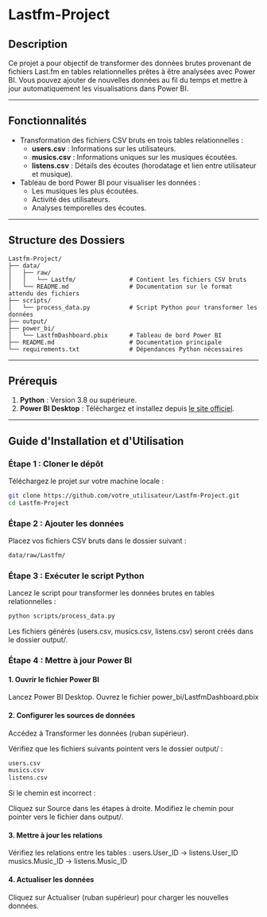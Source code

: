 # Lastfm-Project

## Description

Ce projet a pour objectif de transformer des données brutes provenant de fichiers Last.fm en tables relationnelles prêtes à être analysées avec Power BI. Vous pouvez ajouter de nouvelles données au fil du temps et mettre à jour automatiquement les visualisations dans Power BI.

---

## Fonctionnalités

- Transformation des fichiers CSV bruts en trois tables relationnelles :
  - **users.csv** : Informations sur les utilisateurs.
  - **musics.csv** : Informations uniques sur les musiques écoutées.
  - **listens.csv** : Détails des écoutes (horodatage et lien entre utilisateur et musique).
- Tableau de bord Power BI pour visualiser les données :
  - Les musiques les plus écoutées.
  - Activité des utilisateurs.
  - Analyses temporelles des écoutes.

---

## Structure des Dossiers

```plaintext
Lastfm-Project/
├── data/
│   ├── raw/
│   │   └── Lastfm/               # Contient les fichiers CSV bruts
│   └── README.md                 # Documentation sur le format attendu des fichiers
├── scripts/
│   └── process_data.py           # Script Python pour transformer les données
├── output/
├── power_bi/
│   └── LastfmDashboard.pbix      # Tableau de bord Power BI
├── README.md                     # Documentation principale
└── requirements.txt              # Dépendances Python nécessaires
```
---

## Prérequis

1. **Python** : Version 3.8 ou supérieure.
2. **Power BI Desktop** : Téléchargez et installez depuis [le site officiel](https://powerbi.microsoft.com/desktop/).

---

## Guide d'Installation et d'Utilisation

### Étape 1 : Cloner le dépôt

Téléchargez le projet sur votre machine locale :

```bash
git clone https://github.com/votre_utilisateur/Lastfm-Project.git
cd Lastfm-Project
```

### Étape 2 : Ajouter les données
Placez vos fichiers CSV bruts dans le dossier suivant :

```bash
data/raw/Lastfm/
```

### Étape 3 : Exécuter le script Python
Lancez le script pour transformer les données brutes en tables relationnelles :

```bash
python scripts/process_data.py
```

Les fichiers générés (users.csv, musics.csv, listens.csv) seront créés dans le dossier output/.

### Étape 4 : Mettre à jour Power BI
#### 1. Ouvrir le fichier Power BI
Lancez Power BI Desktop.
Ouvrez le fichier power_bi/LastfmDashboard.pbix

#### 2. Configurer les sources de données

Accédez à Transformer les données (ruban supérieur).

Vérifiez que les fichiers suivants pointent vers le dossier output/ :

```bash
users.csv
musics.csv
listens.csv
```
Si le chemin est incorrect :

Cliquez sur Source dans les étapes à droite.
Modifiez le chemin pour pointer vers le fichier dans output/.

#### 3. Mettre à jour les relations
Vérifiez les relations entre les tables :
users.User_ID → listens.User_ID
musics.Music_ID → listens.Music_ID

#### 4. Actualiser les données
Cliquez sur Actualiser (ruban supérieur) pour charger les nouvelles données.
